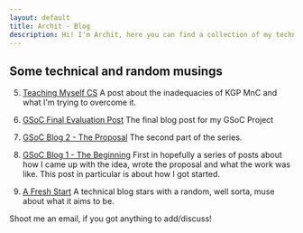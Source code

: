```yaml
---
layout: default
title: Archit - Blog
description: Hi! I'm Archit, here you can find a collection of my technical writings.
---
```


## Some technical and random musings

5. [Teaching Myself CS](/blog/mnc) A post about the inadequacies of KGP MnC and what I'm trying to overcome it.

4. [GSoC Final Evaluation Post](/blog/gsocfinal) The final blog post for my GSoC Project

3. [GSoC Blog 2 - The Proposal](/blog/gsoc2) The second part of the series.

2. [GSoC Blog 1 - The Beginning](/blog/gsoc1) First in hopefully a series of posts about how I came up with the idea, wrote the proposal and what the work was like. This post in particular is about how I got started. 

1. [A Fresh Start](/blog/intro) A technical blog stars with a random, well sorta, muse about what it aims to be.

Shoot me an email, if you got anything to add/discuss!